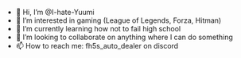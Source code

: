 - 👋 Hi, I’m @I-hate-Yuumi
- 👀 I’m interested in gaming (League of Legends, Forza, Hitman)
- 🌱 I’m currently learning how not to fail high school
- 💞️ I’m looking to collaborate on anything where I can do something
- 📫 How to reach me: fh5s_auto_dealer on discord

<!---
I-hate-Yuumi/I-hate-Yuumi is a ✨ special ✨ repository because its `README.md` (this file) appears on your GitHub profile.
You can click the Preview link to take a look at your changes.
--->
